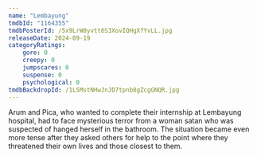 ```yaml
---
name: "Lembayung"
tmdbId: "1164355"
tmdbPosterId: /5x9LrW0yvtt6S3XovIQHgXfYvLL.jpg
releaseDate: 2024-09-19
categoryRatings:
    gore: 0
    creepy: 0
    jumpscares: 0
    suspense: 0
    psychological: 0
tmdbBackdropId: /1LSMstNHwJnJD7tpnb8gZcgGNQR.jpg
---
```

Arum and Pica, who wanted to complete their internship at Lembayung hospital, had to face mysterious terror from a woman satan who was suspected of hanged herself in the bathroom. The situation became even more tense after they asked others for help to the point where they threatened their own lives and those closest to them.
